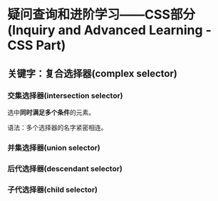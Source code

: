 # 疑问查询和进阶学习——CSS部分(Inquiry and Advanced Learning - CSS Part)

## 关键字：复合选择器(complex selector)

### 交集选择器(intersection selector)

选中**同时满足多个条件**的元素。

语法：多个选择器的名字紧密相连。

### 并集选择器(union selector)

### 后代选择器(descendant selector)

### 子代选择器(child selector)